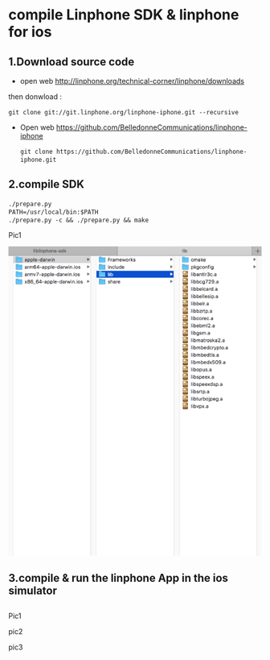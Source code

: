 

# compile Linphone SDK & linphone for ios



## 1.Download  source code 



- open web  http://linphone.org/technical-corner/linphone/downloads

then donwload :

```
git clone git://git.linphone.org/linphone-iphone.git --recursive
```



- Open web https://github.com/BelledonneCommunications/linphone-iphone

  ```
  git clone https://github.com/BelledonneCommunications/linphone-iphone.git
  ```




## 2.compile SDK 

```
./prepare.py
PATH=/usr/local/bin:$PATH
./prepare.py -c && ./prepare.py && make
```



Pic1

![](https://github.com/latermonk/voip_practise/blob/master/img/SDK.png)





## 3.compile & run the linphone App in the ios simulator

## 

Pic1

pic2

pic3





